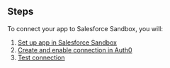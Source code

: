 ## Steps

To connect your app to Salesforce Sandbox, you will:

1. [Set up app in Salesforce Sandbox](#set-up-app-in-salesforce-sandbox)
2. [Create and enable connection in Auth0](#create-and-enable-connection-in-auth0)
3. [Test connection](#test-connection)
